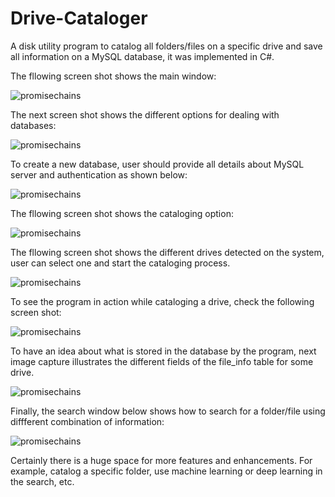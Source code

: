 # Drive-Cataloger
A disk utility program to catalog all folders/files on a specific drive and save all information on a MySQL database, it was implemented in C#.

The fllowing screen shot shows the main window:

![promisechains](https://github.com/IhabMoha/Drive-Cataloger/blob/master/Cataloger%20Screen%20Shots/cataloger_1.PNG)



The next screen shot shows the different options for dealing with databases:

![promisechains](https://github.com/IhabMoha/Drive-Cataloger/blob/master/Cataloger%20Screen%20Shots/cataloger_2.PNG)



To create a new database, user should provide all details about MySQL server and authentication as shown below:

![promisechains](https://github.com/IhabMoha/Drive-Cataloger/blob/master/Cataloger%20Screen%20Shots/cataloger_3.PNG)



The fllowing screen shot shows the cataloging option:

![promisechains](https://github.com/IhabMoha/Drive-Cataloger/blob/master/Cataloger%20Screen%20Shots/cataloger_4.PNG)



The fllowing screen shot shows the different drives detected on the system, user can select one and start the cataloging process.

![promisechains](https://github.com/IhabMoha/Drive-Cataloger/blob/master/Cataloger%20Screen%20Shots/cataloger_5.PNG)



To see the program in action while cataloging a drive, check the following screen shot:

![promisechains](https://github.com/IhabMoha/Drive-Cataloger/blob/master/Cataloger%20Screen%20Shots/cataloger_6.PNG)



To have an idea about what is stored in the database by the program, next image capture illustrates the different fields of the file_info table for some drive.

![promisechains](https://github.com/IhabMoha/Drive-Cataloger/blob/master/Cataloger%20Screen%20Shots/cataloger_7.PNG)



Finally, the search window below shows how to search for a folder/file using diffferent combination of information:

![promisechains](https://github.com/IhabMoha/Drive-Cataloger/blob/master/Cataloger%20Screen%20Shots/cataloger_8.PNG)


Certainly there is a huge space for more features and enhancements. For example, catalog a specific folder, use machine learning or deep learning in the search, etc.
